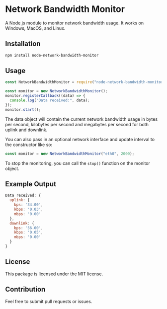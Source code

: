 # Network Bandwidth Monitor

A Node.js module to monitor network bandwidth usage. It works on Windows, MacOS, and Linux.

## Installation

```bash
npm install node-network-bandwidth-monitor
```

## Usage

```javascript
const NetworkBandwidthMonitor = require("node-network-bandwidth-monitor");

const monitor = new NetworkBandwidthMonitor();
monitor.registerCallback((data) => {
  console.log("Data received:", data);
});
monitor.start();
```

The data object will contain the current network bandwidth usage in bytes per second, kilobytes per second and megabytes per second for both uplink and downlink.

You can also pass in an optional network interface and update interval to the constructor like so:

```javascript
const monitor = new NetworkBandwidthMonitor("eth0", 2000);
```

To stop the monitoring, you can call the `stop()` function on the monitor object.

## Example Output

```javascript
Data received: {
  uplink: {
    bps: '34.00',
    kbps: '0.03',
    mbps: '0.00'
  },
  downlink: {
    bps: '56.00',
    kbps: '0.05',
    mbps: '0.00'
  }
}
```

## License

This package is licensed under the MIT license.

## Contribution

Feel free to submit pull requests or issues.

